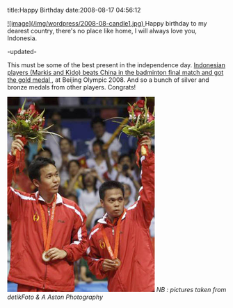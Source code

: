 title:Happy Birthday
date:2008-08-17 04:56:12

<a href="http://kecebongsoft.files.wordpress.com/2008/08/candle1.jpg">
 ![image](/img/wordpress/2008-08-candle1.jpg)
</a>
Happy birthday to my dearest country, there's no place like home, I will always love you, Indonesia.

-updated-

This must be some of the best present in the independence day.
<a href="http://www.detiksport.com/read/2008/08/16/220405/989869/79/indonesia-dapat-emas-pertama">
 Indonesian players (Markis and Kido) beats China in the badminton final match and got the gold medal
</a>
, at Beijing Olympic 2008. And so a bunch of silver and bronze medals from other players. Congrats!

![image](/img/wordpress/2008-08-bulu4.jpg)
<em>
 <em>
  NB : pictures taken from detikFoto &amp; A Aston Photography
 </em>
</em>